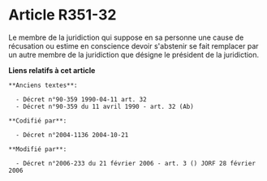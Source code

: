 # Article R351-32

Le membre de la juridiction qui suppose en sa personne une cause de récusation ou estime en conscience devoir s'abstenir se
fait remplacer par un autre membre de la juridiction que désigne le président de la juridiction.

**Liens relatifs à cet article**

	**Anciens textes**:

	  - Décret n°90-359 1990-04-11 art. 32
	  - Décret n°90-359 du 11 avril 1990 - art. 32 (Ab)

	**Codifié par**:

	  - Décret n°2004-1136 2004-10-21

	**Modifié par**:

	  - Décret n°2006-233 du 21 février 2006 - art. 3 () JORF 28 février 2006
